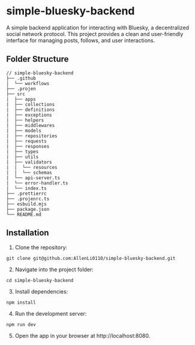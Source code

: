 # simple-bluesky-backend

A simple backend application for interacting with Bluesky, a decentralized social network protocol. This project provides a clean and user-friendly interface for managing posts, follows, and user interactions.

## Folder Structure

```
// simple-bluesky-backend
├── .github
|  └── workflows
├── .projen
├── src
|  ├── apps
|  ├── collections
|  ├── definitions
|  ├── exceptions
|  ├── helpers
|  ├── middlewares
|  ├── models
|  ├── repositories
|  ├── requests
|  ├── responses
|  ├── types
|  ├── utils
|  ├── validators
|  |  └── resources
|  |  └── schemas
|  └── api-server.ts
|  └── error-handler.ts
|  └── index.ts
├── .prettierrc
├── .projenrc.ts
├── esbuild.mjs
├── package.json
└── README.md
```

## Installation

1. Clone the repository:

```
git clone git@github.com:AllenLi0110/simple-bluesky-backend.git
```

2. Navigate into the project folder:

```
cd simple-bluesky-backend
```

3. Install dependencies:

```
npm install
```

4. Run the development server:

```
npm run dev
```

5. Open the app in your browser at http://localhost:8080.
